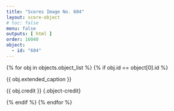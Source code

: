 ```yaml
---
title: "Scores Image No. 604"
layout: score-object
# toc: false
menu: false
outputs: [ html ]
order: 16040
object:
  - id: "604"
---
```


{% for obj in objects.object_list %}
{% if obj.id == object[0].id %}

{{ obj.extended_caption }}

{{ obj.credit }} {.object-credit}

{% endif %}
{% endfor %}
